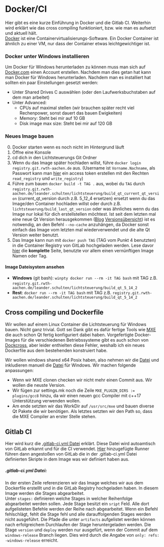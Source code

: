 # Docker/CI
Hier gibt es eine kurze Einführung in Docker und die Gitlab CI. Weiterhin wird erklärt wie das cross compiling funktioniert, bzw. wie man es aufsetzt und aktuell hält.  
[Docker](https://www.docker.com/) ist eine Containervirtualisierungs-Software. Ein Docker Container ist ähnlich zu einer VM, nur dass der Container etwas leichtgewichtiger ist.  

### Docker unter Windows installieren
Um Docker für Windows herunterladen zu können muss man sich auf [Docker.com](https://www.docker.com/) einen Account erstellen. Nachdem man dies getan hat kann man Docker für Windows herunterladen. Nachdem man es installiert hat sollten ein paar Einstellungen gesetzt werden:
 * Unter Shared Drives C auswählen (oder den Laufwerksbuchstaben auf dem man arbeitet)
 * Unter Advanced: 
   * CPUs auf maximal stellen (wir brauchen später recht viel Rechenpower, sonst dauert das bauen Ewigkeiten)
   * Memory: Steht bei mir auf 10 GB
   * Disk image max size: Steht bei mir auf 120 GB

### Neues Image bauen
0. Docker starten wenn es noch nicht im Hintergrund läuft
1. Öffne eine Konsole
2. cd dich in den Lichtsteuerungs Git Ordner
3. Wenn du das Image später hochladen willst, führe `docker login registry.git.rwth-aachen.de` aus. (Username ist `Vorname.Nachname`, als Passwort kann man [hier](https://git.rwth-aachen.de/-/profile/personal_access_tokens) ein access token erstellen mit den Rechten `read_registry` und `write_registry`)
4. Führe zum bauen `docker build -t TAG .` aus, wobei du `TAG` durch `registry.git.rwth-aachen.de/leander.schulten/lichtsteuerung/build_qt_current_qt_version` (current_qt_version durch z.B. 5_12_4 ersetzen) ersetzt wenn du das Image/den Container hochladen willst oder durch z.B. `lichtsteuerung/build_last_qt_version` oder was ähnliches wenn du das Image nur lokal für dich erstellstellen möchtest. Ist seit dem letzten mal eine neue Qt Version herausgekommen ([Blog](https://blog.qt.io/) [Versionsübersicht](https://wiki.qt.io/Template:Release_Information)) ist es notwendig, an den Befehl `--no-cache` anzuhängen, da Docker sonst einfach das Image vom letzten mal wiederverwendet und die alte Qt Version weiter benutzt.  
5. Das Image kann nun mit `docker push TAG` (TAG vom Punkt 4 benutzten) in die Container Registry von GitLab hochgeladen werden. Lese davor [hier](https://git.rwth-aachen.de/leander.schulten/Lichtsteuerung/container_registry) die __komplette__ Seite, benutzte vor allem einen vernünftigen Image Namen oder Tag.

#### Image Dateisystem ansehen
- **Windows** (git bash): `winpty docker run --rm -it TAG bash` mit TAG z.B. `registry.git.rwth-aachen.de/leander.schulten/lichtsteuerung/build_qt_5_14_2`
- **Rest**: `docker run --rm -it TAG bash` mit TAG z.B. `registry.git.rwth-aachen.de/leander.schulten/lichtsteuerung/build_qt_5_14_2`

## Cross compiling und Dockerfile
Wir wollen auf einem Linux Container die Lichtsteuerung für Windows bauen. Nicht ganz trivial. Gott sei Dank gibt es dafür fertige Tools wie [MXE](https://github.com/mxe/mxe) die auch schon Qt fertig konfiguriert dabei haben. Vorgefertigte Docker-Images für die verschiedenen Betriebssysteme gibt es auch schon von [Dockcross](https://github.com/dockcross/dockcross), aber leider enthielten diese Fehler, weshalb ich ein neues Dockerfile aus dem bestehenden konstruiert habe. 

Wir wollen windows shared x64 Posix haben, also nehmen wir die [Datei](https://github.com/dockcross/dockcross/blob/master/windows-shared-x64-posix/Dockerfile.in) und inkludieren manuell die [Datei](https://github.com/dockcross/dockcross/blob/master/common.windows) für Windows. Wir machen folgende anpassungen:
 * Wenn wir MXE clonen checken wir nicht mehr einen Commit aus. Wir wollen die neuste Version.
 * Wir fügen zur settings.mk noch die Zeile `MXE_PLUGIN_DIRS := plugins/gcc8` hinzu, da wir einen neuen gcc Compiler mit c++17 Unterstützung verwenden  wollen.
 * Am ende setzten wir das WorkDir auf `/usr/src/mxe` und bauen diverse Qt Pakete die wir benötigen. Als letztes setzten wir den Path so, dass die MXE Compiler an erster Stelle stehen. 

## Gitlab CI
Hier wird kurz die  [.gitlab-ci.yml Datei](https://git.rwth-aachen.de/leander.schulten/Lichtsteuerung/blob/windows-release/.gitlab-ci.yml) erklärt. Diese Datei wird autoamtisch von GitLab erkannt und für die CI verwendet. 
[Hier](https://git.rwth-aachen.de/leander.schulten/Lichtsteuerung/settings/ci_cd#Runners) hinzugefügte Runner führen dann angestoßen von GitLab die in der .gitlab-ci.yml Datei definierten Skripte in dem Image was wir definiert haben aus.   
##### .gitlab-ci.yml Datei:  
In der ersten Zeile referenzieren wir das Image welches wir aus dem Dockerfile erstelllt und in die GitLab Registry hochgeladen haben. In diesem Image werden die Stages abgearbeitet.  
Unter `stages:` definieren welche Stages in welcher Reihenfolge abgearbeitet werden sollen. 
Jede Stage besitzt ein `sript` Feld. Alle dort aufgelisteten Befehle werden der Reihe nach abgearbeitet. Wenn ein Befehl fehlschlägt, fehlt die Stage fehl und alle darauffolgenden Stages werden nicht ausgeführt.
Die Pfade die unter `artifacts` aufgelistet werden können nach erfolgreichem Durchlaufen der Stage heruntergeladen werden. 
Die Stage `version` und `deploy` werden nur ausgefürt, wenn der Commit auf dem `windows-release` Branch liegen. Dies wird durch die Angabe von `only: refs: -windows-release` erreicht. 
